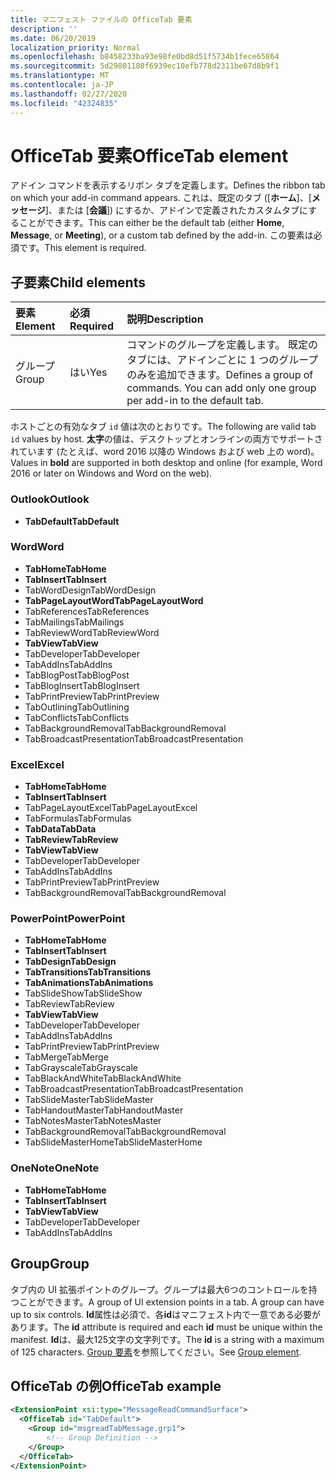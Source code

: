 ```yaml
---
title: マニフェスト ファイルの OfficeTab 要素
description: ''
ms.date: 06/20/2019
localization_priority: Normal
ms.openlocfilehash: b8458233ba93e98fe0bd8d51f5734b1fece65864
ms.sourcegitcommit: 5d29801180f6939ec10efb778d2311be67d8b9f1
ms.translationtype: MT
ms.contentlocale: ja-JP
ms.lasthandoff: 02/27/2020
ms.locfileid: "42324835"
---
```

# <a name="officetab-element"></a><span data-ttu-id="13da5-102">OfficeTab 要素</span><span class="sxs-lookup"><span data-stu-id="13da5-102">OfficeTab element</span></span>

<span data-ttu-id="13da5-103">アドイン コマンドを表示するリボン タブを定義します。</span><span class="sxs-lookup"><span data-stu-id="13da5-103">Defines the ribbon tab on which your add-in command appears.</span></span> <span data-ttu-id="13da5-104">これは、既定のタブ ([**ホーム**]、[**メッセージ**]、または [**会議**]) にするか、アドインで定義されたカスタムタブにすることができます。</span><span class="sxs-lookup"><span data-stu-id="13da5-104">This can either be the default tab (either **Home**, **Message**, or **Meeting**), or a custom tab defined by the add-in.</span></span> <span data-ttu-id="13da5-105">この要素は必須です。</span><span class="sxs-lookup"><span data-stu-id="13da5-105">This element is required.</span></span>

## <a name="child-elements"></a><span data-ttu-id="13da5-106">子要素</span><span class="sxs-lookup"><span data-stu-id="13da5-106">Child elements</span></span>

|  <span data-ttu-id="13da5-107">要素</span><span class="sxs-lookup"><span data-stu-id="13da5-107">Element</span></span> |  <span data-ttu-id="13da5-108">必須</span><span class="sxs-lookup"><span data-stu-id="13da5-108">Required</span></span>  |  <span data-ttu-id="13da5-109">説明</span><span class="sxs-lookup"><span data-stu-id="13da5-109">Description</span></span>  |
|:-----|:-----|:-----|
|  <span data-ttu-id="13da5-110">グループ</span><span class="sxs-lookup"><span data-stu-id="13da5-110">Group</span></span>      | <span data-ttu-id="13da5-111">はい</span><span class="sxs-lookup"><span data-stu-id="13da5-111">Yes</span></span> |  <span data-ttu-id="13da5-p102">コマンドのグループを定義します。 既定のタブには、アドインごとに 1 つのグループのみを追加できます。</span><span class="sxs-lookup"><span data-stu-id="13da5-p102">Defines a group of commands. You can add only one group per add-in to the default tab.</span></span>  |

<span data-ttu-id="13da5-114">ホストごとの有効なタブ `id` 値は次のとおりです。</span><span class="sxs-lookup"><span data-stu-id="13da5-114">The following are valid tab `id` values by host.</span></span> <span data-ttu-id="13da5-115">**太字**の値は、デスクトップとオンラインの両方でサポートされています (たとえば、word 2016 以降の Windows および web 上の word)。</span><span class="sxs-lookup"><span data-stu-id="13da5-115">Values in **bold** are supported in both desktop and online (for example, Word 2016 or later on Windows and Word on the web).</span></span>

### <a name="outlook"></a><span data-ttu-id="13da5-116">Outlook</span><span class="sxs-lookup"><span data-stu-id="13da5-116">Outlook</span></span>

- <span data-ttu-id="13da5-117">**TabDefault**</span><span class="sxs-lookup"><span data-stu-id="13da5-117">**TabDefault**</span></span>

### <a name="word"></a><span data-ttu-id="13da5-118">Word</span><span class="sxs-lookup"><span data-stu-id="13da5-118">Word</span></span>

- <span data-ttu-id="13da5-119">**TabHome**</span><span class="sxs-lookup"><span data-stu-id="13da5-119">**TabHome**</span></span>
- <span data-ttu-id="13da5-120">**TabInsert**</span><span class="sxs-lookup"><span data-stu-id="13da5-120">**TabInsert**</span></span>
- <span data-ttu-id="13da5-121">TabWordDesign</span><span class="sxs-lookup"><span data-stu-id="13da5-121">TabWordDesign</span></span>
- <span data-ttu-id="13da5-122">**TabPageLayoutWord**</span><span class="sxs-lookup"><span data-stu-id="13da5-122">**TabPageLayoutWord**</span></span>
- <span data-ttu-id="13da5-123">TabReferences</span><span class="sxs-lookup"><span data-stu-id="13da5-123">TabReferences</span></span>
- <span data-ttu-id="13da5-124">TabMailings</span><span class="sxs-lookup"><span data-stu-id="13da5-124">TabMailings</span></span>
- <span data-ttu-id="13da5-125">TabReviewWord</span><span class="sxs-lookup"><span data-stu-id="13da5-125">TabReviewWord</span></span>
- <span data-ttu-id="13da5-126">**TabView**</span><span class="sxs-lookup"><span data-stu-id="13da5-126">**TabView**</span></span>
- <span data-ttu-id="13da5-127">TabDeveloper</span><span class="sxs-lookup"><span data-stu-id="13da5-127">TabDeveloper</span></span>
- <span data-ttu-id="13da5-128">TabAddIns</span><span class="sxs-lookup"><span data-stu-id="13da5-128">TabAddIns</span></span>
- <span data-ttu-id="13da5-129">TabBlogPost</span><span class="sxs-lookup"><span data-stu-id="13da5-129">TabBlogPost</span></span>
- <span data-ttu-id="13da5-130">TabBlogInsert</span><span class="sxs-lookup"><span data-stu-id="13da5-130">TabBlogInsert</span></span>
- <span data-ttu-id="13da5-131">TabPrintPreview</span><span class="sxs-lookup"><span data-stu-id="13da5-131">TabPrintPreview</span></span>
- <span data-ttu-id="13da5-132">TabOutlining</span><span class="sxs-lookup"><span data-stu-id="13da5-132">TabOutlining</span></span>
- <span data-ttu-id="13da5-133">TabConflicts</span><span class="sxs-lookup"><span data-stu-id="13da5-133">TabConflicts</span></span>
- <span data-ttu-id="13da5-134">TabBackgroundRemoval</span><span class="sxs-lookup"><span data-stu-id="13da5-134">TabBackgroundRemoval</span></span>
- <span data-ttu-id="13da5-135">TabBroadcastPresentation</span><span class="sxs-lookup"><span data-stu-id="13da5-135">TabBroadcastPresentation</span></span>

### <a name="excel"></a><span data-ttu-id="13da5-136">Excel</span><span class="sxs-lookup"><span data-stu-id="13da5-136">Excel</span></span>

- <span data-ttu-id="13da5-137">**TabHome**</span><span class="sxs-lookup"><span data-stu-id="13da5-137">**TabHome**</span></span>
- <span data-ttu-id="13da5-138">**TabInsert**</span><span class="sxs-lookup"><span data-stu-id="13da5-138">**TabInsert**</span></span>
- <span data-ttu-id="13da5-139">TabPageLayoutExcel</span><span class="sxs-lookup"><span data-stu-id="13da5-139">TabPageLayoutExcel</span></span>
- <span data-ttu-id="13da5-140">TabFormulas</span><span class="sxs-lookup"><span data-stu-id="13da5-140">TabFormulas</span></span>
- <span data-ttu-id="13da5-141">**TabData**</span><span class="sxs-lookup"><span data-stu-id="13da5-141">**TabData**</span></span>
- <span data-ttu-id="13da5-142">**TabReview**</span><span class="sxs-lookup"><span data-stu-id="13da5-142">**TabReview**</span></span>
- <span data-ttu-id="13da5-143">**TabView**</span><span class="sxs-lookup"><span data-stu-id="13da5-143">**TabView**</span></span>
- <span data-ttu-id="13da5-144">TabDeveloper</span><span class="sxs-lookup"><span data-stu-id="13da5-144">TabDeveloper</span></span>
- <span data-ttu-id="13da5-145">TabAddIns</span><span class="sxs-lookup"><span data-stu-id="13da5-145">TabAddIns</span></span>
- <span data-ttu-id="13da5-146">TabPrintPreview</span><span class="sxs-lookup"><span data-stu-id="13da5-146">TabPrintPreview</span></span>
- <span data-ttu-id="13da5-147">TabBackgroundRemoval</span><span class="sxs-lookup"><span data-stu-id="13da5-147">TabBackgroundRemoval</span></span> 

### <a name="powerpoint"></a><span data-ttu-id="13da5-148">PowerPoint</span><span class="sxs-lookup"><span data-stu-id="13da5-148">PowerPoint</span></span>

- <span data-ttu-id="13da5-149">**TabHome**</span><span class="sxs-lookup"><span data-stu-id="13da5-149">**TabHome**</span></span>
- <span data-ttu-id="13da5-150">**TabInsert**</span><span class="sxs-lookup"><span data-stu-id="13da5-150">**TabInsert**</span></span>
- <span data-ttu-id="13da5-151">**TabDesign**</span><span class="sxs-lookup"><span data-stu-id="13da5-151">**TabDesign**</span></span>
- <span data-ttu-id="13da5-152">**TabTransitions**</span><span class="sxs-lookup"><span data-stu-id="13da5-152">**TabTransitions**</span></span>
- <span data-ttu-id="13da5-153">**TabAnimations**</span><span class="sxs-lookup"><span data-stu-id="13da5-153">**TabAnimations**</span></span>
- <span data-ttu-id="13da5-154">TabSlideShow</span><span class="sxs-lookup"><span data-stu-id="13da5-154">TabSlideShow</span></span>
- <span data-ttu-id="13da5-155">TabReview</span><span class="sxs-lookup"><span data-stu-id="13da5-155">TabReview</span></span>
- <span data-ttu-id="13da5-156">**TabView**</span><span class="sxs-lookup"><span data-stu-id="13da5-156">**TabView**</span></span>
- <span data-ttu-id="13da5-157">TabDeveloper</span><span class="sxs-lookup"><span data-stu-id="13da5-157">TabDeveloper</span></span>
- <span data-ttu-id="13da5-158">TabAddIns</span><span class="sxs-lookup"><span data-stu-id="13da5-158">TabAddIns</span></span>
- <span data-ttu-id="13da5-159">TabPrintPreview</span><span class="sxs-lookup"><span data-stu-id="13da5-159">TabPrintPreview</span></span>
- <span data-ttu-id="13da5-160">TabMerge</span><span class="sxs-lookup"><span data-stu-id="13da5-160">TabMerge</span></span>
- <span data-ttu-id="13da5-161">TabGrayscale</span><span class="sxs-lookup"><span data-stu-id="13da5-161">TabGrayscale</span></span>
- <span data-ttu-id="13da5-162">TabBlackAndWhite</span><span class="sxs-lookup"><span data-stu-id="13da5-162">TabBlackAndWhite</span></span>
- <span data-ttu-id="13da5-163">TabBroadcastPresentation</span><span class="sxs-lookup"><span data-stu-id="13da5-163">TabBroadcastPresentation</span></span>
- <span data-ttu-id="13da5-164">TabSlideMaster</span><span class="sxs-lookup"><span data-stu-id="13da5-164">TabSlideMaster</span></span>
- <span data-ttu-id="13da5-165">TabHandoutMaster</span><span class="sxs-lookup"><span data-stu-id="13da5-165">TabHandoutMaster</span></span>
- <span data-ttu-id="13da5-166">TabNotesMaster</span><span class="sxs-lookup"><span data-stu-id="13da5-166">TabNotesMaster</span></span>
- <span data-ttu-id="13da5-167">TabBackgroundRemoval</span><span class="sxs-lookup"><span data-stu-id="13da5-167">TabBackgroundRemoval</span></span>
- <span data-ttu-id="13da5-168">TabSlideMasterHome</span><span class="sxs-lookup"><span data-stu-id="13da5-168">TabSlideMasterHome</span></span>

### <a name="onenote"></a><span data-ttu-id="13da5-169">OneNote</span><span class="sxs-lookup"><span data-stu-id="13da5-169">OneNote</span></span>

- <span data-ttu-id="13da5-170">**TabHome**</span><span class="sxs-lookup"><span data-stu-id="13da5-170">**TabHome**</span></span>
- <span data-ttu-id="13da5-171">**TabInsert**</span><span class="sxs-lookup"><span data-stu-id="13da5-171">**TabInsert**</span></span>
- <span data-ttu-id="13da5-172">**TabView**</span><span class="sxs-lookup"><span data-stu-id="13da5-172">**TabView**</span></span>
- <span data-ttu-id="13da5-173">TabDeveloper</span><span class="sxs-lookup"><span data-stu-id="13da5-173">TabDeveloper</span></span>
- <span data-ttu-id="13da5-174">TabAddIns</span><span class="sxs-lookup"><span data-stu-id="13da5-174">TabAddIns</span></span>

## <a name="group"></a><span data-ttu-id="13da5-175">Group</span><span class="sxs-lookup"><span data-stu-id="13da5-175">Group</span></span>

<span data-ttu-id="13da5-176">タブ内の UI 拡張ポイントのグループ。グループは最大6つのコントロールを持つことができます。</span><span class="sxs-lookup"><span data-stu-id="13da5-176">A group of UI extension points in a tab. A group can have up to six controls.</span></span> <span data-ttu-id="13da5-177">**Id**属性は必須で、各**id**はマニフェスト内で一意である必要があります。</span><span class="sxs-lookup"><span data-stu-id="13da5-177">The **id** attribute is required and each **id** must be unique within the manifest.</span></span> <span data-ttu-id="13da5-178">**Id**は、最大125文字の文字列です。</span><span class="sxs-lookup"><span data-stu-id="13da5-178">The **id** is a string with a maximum of 125 characters.</span></span> <span data-ttu-id="13da5-179">[Group 要素](group.md)を参照してください。</span><span class="sxs-lookup"><span data-stu-id="13da5-179">See [Group element](group.md).</span></span>

## <a name="officetab-example"></a><span data-ttu-id="13da5-180">OfficeTab の例</span><span class="sxs-lookup"><span data-stu-id="13da5-180">OfficeTab example</span></span>

```xml
<ExtensionPoint xsi:type="MessageReadCommandSurface">
  <OfficeTab id="TabDefault">
    <Group id="msgreadTabMessage.grp1">
        <!-- Group Definition -->
    </Group>
  </OfficeTab>
</ExtensionPoint>
```
